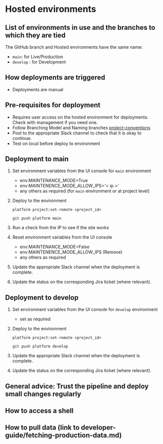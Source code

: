 # Hosted environments

## List of environments in use and the branches to which they are tied

The GitHub branch and Hosted environments have the same name:

- `main`: for Live/Production
- `develop` : for Development

## How deployments are triggered

- Deployments are manual

## Pre-requisites for deployment

- Requires user access on the hosted environment for deployments. Check with management if you need one.
- Follow Branching Model and Naming branches [project-conventions](https://nationalarchives.github.io/ds-wagtail/developer-guide/project-conventions/)
- Post to the appropriate Slack channel to check that it is okay to continue.
- Test on local before deploy to environment

## Deployment to main

1. Set environment variables from the UI console for `main` environment

    - env:MAINTENANCE_MODE=True
    - env:MAINTENENCE_MODE_ALLOW_IPS='< ip >'
    - any others as required (for `main` environment or at project level)

2. Deploy to the environment

    ```console
    platform project:set-remote <project_id>
    ```

    ```console
    git push platform main
    ```

3. Run a check from the IP to see if the site works

4. Reset environment variables from the UI console

    - env:MAINTENANCE_MODE=False
    - env:MAINTENENCE_MODE_ALLOW_IPS (Remove)
    - any others as required

5. Update the appropriate Slack channel when the deployment is complete.

6. Update the status on the corresponding Jira ticket (where relevant).

## Deployment to develop

1. Set environment variables from the UI console for `develop` environment

    - set as required

2. Deploy to the environment

    ```console
    platform project:set-remote <project_id>
    ```

    ```console
    git push platform develop
    ```

3. Update the appropriate Slack channel when the deployment is complete.

4. Update the status on the corresponding Jira ticket (where relevant).

## General advice: Trust the pipeline and deploy small changes regularly

## How to access a shell

## How to pull data (link to developer-guide/fetching-production-data.md)
